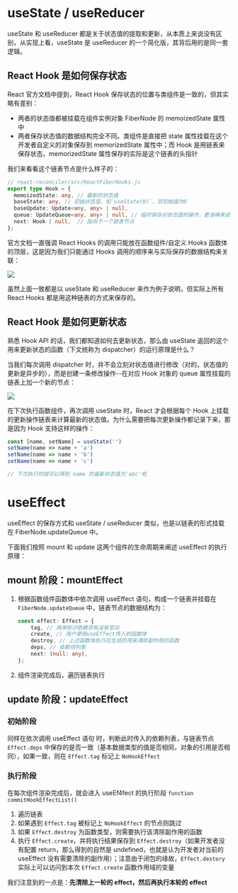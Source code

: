 # useState / useReducer

useState 和 useReducer 都是关于状态值的提取和更新，从本质上来说没有区别，从实现上看，useState 是 useReducer 的一个简化版，其背后用的是同一套逻辑。

## React Hook 是如何保存状态

React 官方文档中提到，React Hook 保存状态的位置与类组件是一致的，但其实略有差别：

*   两者的状态值都被挂载在组件实例对象 FiberNode 的 memoizedState 属性中
*   两者保存状态值的数据结构完全不同。类组件是直接把 state 属性挂载在这个开发者自定义的对象保存到 memorizedState 属性中；而 Hook 是用链表来保存状态，memorizedState 属性保存的实际是这个链表的头指针

我们来看看这个链表节点是什么样子的：

```typescript
// react-reconciler/src/ReactFiberHooks.js
export type Hook = {
  memoizedState: any, // 最新的状态值
  baseState: any, // 初始状态值，如`useState(0)`，则初始值为0
  baseUpdate: Update<any, any> | null,
  queue: UpdateQueue<any, any> | null, // 临时保存对状态值的操作，更准确来说是一个链表数据结构中的一个指针
  next: Hook | null,  // 指向下一个链表节点
};
```

官方文档一直强调 React Hooks 的调用只能放在函数组件/自定义 Hooks 函数体的顶层，这是因为我们只能通过 Hooks 调用的顺序来与实际保存的数据结构来关联：

![](https://user-gold-cdn.xitu.io/2020/7/1/17307e7bb3014026?imageslim)

虽然上面一致都是以 useState 和 useReducer 来作为例子说明，但实际上所有 React Hooks 都是用这种链表的方式来保存的。

## React Hook 是如何更新状态

熟悉 Hook API 的话，我们都知道如何去更新状态，那么由 useState 返回的这个用来更新状态的函数（下文统称为 dispatcher）的运行原理是什么？

当我们每次调用 dispatcher 时，并不会立刻对状态值进行修改（对的，状态值的更新是异步的），而是创建一条修改操作--在对应 Hook 对象的 queue 属性挂载的链表上加一个新的节点：

![	](https://user-gold-cdn.xitu.io/2020/7/1/17307e7f74c14584?imageslim)

在下次执行函数组件，再次调用 useState 时，React 才会根据每个 Hook 上挂载的更新操作链表来计算最新的状态值。为什么需要把每次更新操作都记录下来，那是因为 Hook 支持这样的操作：

```js
const [name, setName] = useState('')
setName(name => name + 'a')
setName(name => name + 'b')
setName(name => name + 'c')

// 下次执行时就可以得到 name 的最新状态值为'abc'啦
```



# useEffect

useEffect 的保存方式和 useState / useReducer 类似，也是以链表的形式挂载在 FiberNode.updateQueue 中。

下面我们按照 mount 和 update 这两个组件的生命周期来阐述 useEffect 的执行原理：

## mount 阶段：mountEffect

1.  根据函数组件函数体中依次调用 useEffect 语句，构成一个链表并挂载在 `FiberNode.updateQueue` 中，链表节点的数据结构为：

    ```typescript
    const effect: Effect = {
        tag, // 用来标识依赖项有没有变动
        create, // 用户使用useEffect传入的函数体
        destroy, // 上述函数体执行后生成的用来清除副作用的函数
        deps, // 依赖项列表
        next: (null: any),
    };
    ```

2.  组件渲染完成后，遍历链表执行

## update 阶段：updateEffect

### 初始阶段

同样在依次调用 useEffect 语句 时，判断此时传入的依赖列表，与链表节点 `Effect.deps` 中保存的是否一致（基本数据类型的值是否相同，对象的引用是否相同），如果一致，则在 `Effect.tag` 标记上 `NoHookEffect`

### 执行阶段

在每次组件渲染完成后，就会进入 useEf4fect 的执行阶段 `function commitHookEffectList()`

1.  遍历链表
2.  如果遇到 `Effect.tag` 被标记上 `NoHookEffect` 的节点则跳过
3.  如果 `Effect.destroy` 为函数类型，则需要执行该清除副作用的函数
4.  执行 `Effect.create`，并将执行结果保存到 `Effect.destroy`（如果开发者没有配置 return，那么得到的自然是 undefined，也就是认为开发者对当前的 useEffect 没有需要清除的副作用）；注意由于闭包的缘故，`Effect.destory` 实际上可以访问到本次 `Effect.create` 函数作用域的变量

我们注意到的一点是：**先清除上一轮的 effect，然后再执行本轮的 effect**



